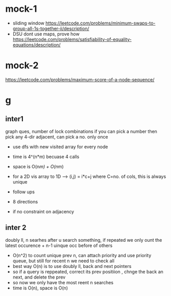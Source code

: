 # mock-1
- sliding window
https://leetcode.com/problems/minimum-swaps-to-group-all-1s-together-ii/description/
- DSU dont use maps, prove how
https://leetcode.com/problems/satisfiability-of-equality-equations/description/

# mock-2
https://leetcode.com/problems/maximum-score-of-a-node-sequence/

# g
## inter1
graph ques, number of lock combinations if you can pick a number then pick any 4-dir adjacent, can pick a no. only once
- use dfs with new visited array for every node
- time is 4^(n*m) becuase 4 calls
- space is O(n*m) + O(n*m)
- for a 2D vis array to 1D --> (i,j) = i*c+j where C=no. of cols, this is always unique

- follow ups
- 8 directions
- if no constraint on adjacency

## inter 2
doubly ll, n searhes after u search something, if repeated we only ount the latest occurence  + n-1 uinque occ before of others
- O(n^2) to count unique  prev n, can attach priority and use priority queue, but still for recent n we need to check all
- best way O(n) is to use doubly ll, back and next pointers
- so if a query is reppeated, correct its prev positiion , chnge the back an next, and delete the prev
- so now we only have the most reent n searches
- time is O(n), space is O(n)
